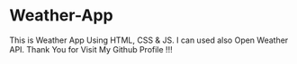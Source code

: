 # Weather-App
This is Weather App Using HTML,  CSS &amp; JS. I can used also Open Weather API.  Thank You for Visit My Github Profile !!! 
